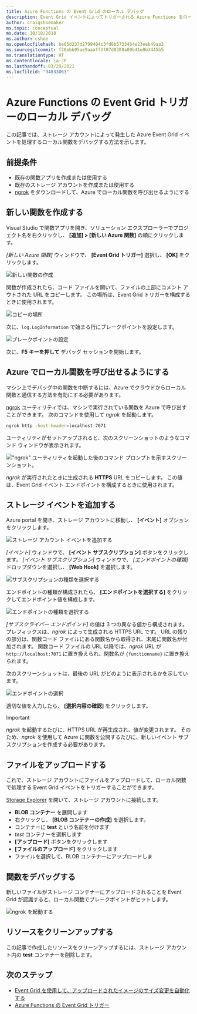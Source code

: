 ```yaml
---
title: Azure Functions の Event Grid のローカル デバッグ
description: Event Grid イベントによってトリガーされる Azure Functions をローカルでデバッグする方法について説明します
author: craigshoemaker
ms.topic: conceptual
ms.date: 10/18/2018
ms.author: cshoe
ms.openlocfilehash: be05d237d2799404c3fd8b5733464e23eeb49aa3
ms.sourcegitcommit: f28ebb95ae9aaaff3f87d8388a09b41e0b3445b5
ms.translationtype: HT
ms.contentlocale: ja-JP
ms.lasthandoff: 03/29/2021
ms.locfileid: "94833063"
---
```

# <a name="azure-function-event-grid-trigger-local-debugging"></a>Azure Functions の Event Grid トリガーのローカル デバッグ

この記事では、ストレージ アカウントによって発生した Azure Event Grid イベントを処理するローカル関数をデバッグする方法を示します。 

## <a name="prerequisites"></a>前提条件

- 既存の関数アプリを作成または使用する
- 既存のストレージ アカウントを作成または使用する
- [ngrok](https://ngrok.com/) をダウンロードして、Azure でローカル関数を呼び出せるようにする

## <a name="create-a-new-function"></a>新しい関数を作成する

Visual Studio で関数アプリを開き、ソリューション エクスプローラーでプロジェクト名を右クリックし、 **[追加] > [新しい Azure 関数]** の順にクリックします。

*[新しい Azure 関数]* ウィンドウで、 **[Event Grid トリガー]** 選択し、 **[OK]** をクリックします。

![新しい関数の作成](./media/functions-debug-event-grid-trigger-local/functions-debug-event-grid-trigger-local-add-function.png)

関数が作成されたら、コード ファイルを開いて、ファイルの上部にコメント アウトされた URL をコピーします。 この場所は、Event Grid トリガーを構成するときに使用されます。

![コピーの場所](./media/functions-debug-event-grid-trigger-local/functions-debug-event-grid-trigger-local-copy-location.png)

次に、`log.LogInformation` で始まる行にブレークポイントを設定します。

![ブレークポイントの設定](./media/functions-debug-event-grid-trigger-local/functions-debug-event-grid-trigger-local-set-breakpoint.png)


次に、**F5 キーを押して** デバッグ セッションを開始します。

## <a name="allow-azure-to-call-your-local-function"></a>Azure でローカル関数を呼び出せるようにする

マシン上でデバッグ中の関数を中断するには、Azure でクラウドからローカル関数と通信する方法を有効にする必要があります。

[ngrok](https://ngrok.com/) ユーティリティでは、マシンで実行されている関数を Azure で呼び出すことができます。 次のコマンドを使用して *ngrok* を起動します。

```bash
ngrok http -host-header=localhost 7071
```
ユーティリティがセットアップされると、次のスクリーンショットのようなコマンド ウィンドウが表示されます。

!["ngrok" ユーティリティを起動した後のコマンド プロンプトを示すスクリーンショット。](./media/functions-debug-event-grid-trigger-local/functions-debug-event-grid-trigger-local-ngrok.png)

*ngrok* が実行されたときに生成される **HTTPS** URL をコピーします。 この値は、Event Grid イベント エンドポイントを構成するときに使用されます。

## <a name="add-a-storage-event"></a>ストレージ イベントを追加する

Azure portal を開き、ストレージ アカウントに移動し、 **[イベント]** オプションをクリックします。

![ストレージ アカウント イベントを追加する](./media/functions-debug-event-grid-trigger-local/functions-debug-event-grid-trigger-local-add-event.png)

*[イベント]* ウィンドウで、 **[イベント サブスクリプション]** ボタンをクリックします。 *[イベント サブスクリプション]* ウィンドウで、 *[エンドポイントの種類]* ドロップダウンを選択し、 **[Web Hook]** を選択します。

![サブスクリプションの種類を選択する](./media/functions-debug-event-grid-trigger-local/functions-debug-event-grid-trigger-local-event-subscription-type.png)

エンドポイントの種類が構成されたら、 **[エンドポイントを選択する]** をクリックしてエンドポイント値を構成します。

![エンドポイントの種類を選択する](./media/functions-debug-event-grid-trigger-local/functions-debug-event-grid-trigger-local-event-subscription-endpoint.png)

*[サブスクライバー エンドポイント]* の値は 3 つの異なる値から構成されます。 プレフィックスは、*ngrok* によって生成される HTTPS URL です。 URL の残りの部分は、関数コード ファイルにある関数名から取得され、末尾に関数名が付加されます。 関数コード ファイルの URL 以降では、*ngrok* URL が `http://localhost:7071` に置き換えられ、関数名が `{functionname}` に置き換えられます。

次のスクリーンショットは、最後の URL がどのように表示されるかを示しています。

![エンドポイントの選択](./media/functions-debug-event-grid-trigger-local/functions-debug-event-grid-trigger-local-event-subscription-endpoint-selection.png)

適切な値を入力したら、 **[選択内容の確認]** をクリックします。

> [!IMPORTANT]
> *ngrok* を起動するたびに、HTTPS URL が再生成され、値が変更されます。 そのため、*ngrok* を使用して Azure に関数を公開するたびに、新しいイベント サブスクリプションを作成する必要があります。

## <a name="upload-a-file"></a>ファイルをアップロードする

これで、ストレージ アカウントにファイルをアップロードして、ローカル関数で処理する Event Grid イベントをトリガーすることができます。 

[Storage Explorer](https://azure.microsoft.com/features/storage-explorer/) を開いて、ストレージ アカウントに接続します。 

- **BLOB コンテナー** を展開します 
- 右クリックし、 **[BLOB コンテナーの作成]** を選択します。
- コンテナーに **test** という名前を付けます
- *test* コンテナーを選択します
- **[アップロード]** ボタンをクリックします
- **[ファイルのアップロード]** をクリックします
- ファイルを選択して、BLOB コンテナーにアップロードしま

## <a name="debug-the-function"></a>関数をデバッグする

新しいファイルがストレージ コンテナーにアップロードされることを Event Grid が認識すると、ローカル関数でブレークポイントがヒットします。

![ngrok を起動する](./media/functions-debug-event-grid-trigger-local/functions-debug-event-grid-trigger-local-breakpoint.png)

## <a name="clean-up-resources"></a>リソースをクリーンアップする

この記事で作成したリソースをクリーンアップするには、ストレージ アカウント内の **test** コンテナーを削除します。

## <a name="next-steps"></a>次のステップ

- [Event Grid を使用して、アップロードされたイメージのサイズ変更を自動化する](../event-grid/resize-images-on-storage-blob-upload-event.md)
- [Azure Functions の Event Grid トリガー](./functions-bindings-event-grid.md)
